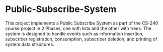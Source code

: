 # Public-Subscribe-System

This project implements a Public Subscribe System as part of the CS-240 course project in 2 Phases,
one with lists and the other with trees. 
The system is designed to handle events such as information insertion, subscriber registration, consumption, subscriber deletion, and printing of system data structures.
